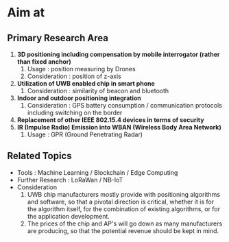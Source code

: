 # Aim at 

## Primary Research Area
1. **3D positioning including compensation by mobile interrogator (rather than fixed anchor)**  
   1. Usage : position measuring by Drones
   1. Consideration : position of z-axis 
1. **Utilization of UWB enabled chip in smart phone**
   1. Consideration : similarity of beacon and bluetooth
1. **Indoor and outdoor positioning integration**
   1. Consideration : GPS battery consumption / communication protocols including switching on the border
1. **Replacement of other IEEE 802.15.4 devices in terms of security**
1. **IR (Impulse Radio) Emission into WBAN (Wireless Body Area Network)**
   1. Usage : GPR (Ground Penetrating Radar)  
   
## Related Topics 
- Tools : Machine Learning / Blockchain / Edge Computing  
- Further Research : LoRaWan / NB-IoT   
- Consideration
  1. UWB chip manufacturers mostly provide with positioning algorithms and software, so that a pivotal direction is critical, whether it is for the algorithm itself, for the combination of existing algorithms, or for the application development.   
  1. The prices of the chip and AP's will go down as many manufacturers are producing, so that the potential revenue should be kept in mind. 
